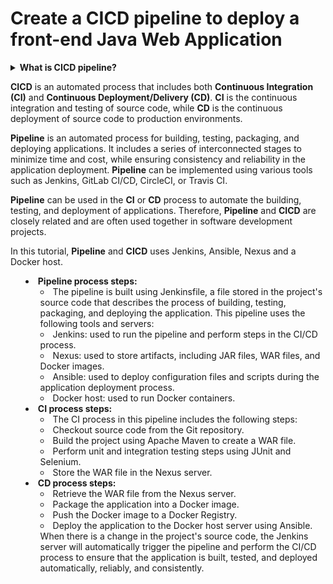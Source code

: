 # Create a CICD pipeline to deploy a front-end Java Web Application

<details><summary><b>What is CICD pipeline?</b></summy>

**CICD** is an automated process that includes both **Continuous Integration (CI)** and **Continuous Deployment/Delivery (CD)**. **CI** is the continuous integration and testing of source code, while **CD** is the continuous deployment of source code to production environments.

**Pipeline** is an automated process for building, testing, packaging, and deploying applications. It includes a series of interconnected stages to minimize time and cost, while ensuring consistency and reliability in the application deployment. **Pipeline** can be implemented using various tools such as Jenkins, GitLab CI/CD, CircleCI, or Travis CI.

**Pipeline** can be used in the **CI** or **CD** process to automate the building, testing, and deployment of applications. Therefore, **Pipeline** and **CICD** are closely related and are often used together in software development projects.


In this tutorial, **Pipeline** and **CICD** uses Jenkins, Ansible, Nexus and a Docker host.

- **Pipeline process steps:**
    - The pipeline is built using Jenkinsfile, a file stored in the project's source code that describes the process of building, testing, packaging, and deploying the application. This pipeline uses the following tools and servers:
    - Jenkins: used to run the pipeline and perform steps in the CI/CD process.
    - Nexus: used to store artifacts, including JAR files, WAR files, and Docker images.
    - Ansible: used to deploy configuration files and scripts during the application deployment process.
    - Docker host: used to run Docker containers.
- **CI process steps:**
    - The CI process in this pipeline includes the following steps:
    - Checkout source code from the Git repository.
    - Build the project using Apache Maven to create a WAR file.
    - Perform unit and integration testing steps using JUnit and Selenium.
    - Store the WAR file in the Nexus server.
- **CD process steps:**
    - Retrieve the WAR file from the Nexus server.
    - Package the application into a Docker image.
    - Push the Docker image to a Docker Registry.
    - Deploy the application to the Docker host server using Ansible.
When there is a change in the project's source code, the Jenkins server will automatically trigger the pipeline and perform the CI/CD process to ensure that the application is built, tested, and deployed automatically, reliably, and consistently.

